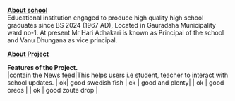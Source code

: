 <b><u>About school </u></b><br>
Educational institution engaged to produce high quality high school graduates since BS 2024 (1967 AD), Located in Gauradaha Municipality ward no-1. 
At  present Mr Hari Adhakari is known as Principal of the school and Vanu Dhungana as vice principal.  



<b><u>About Project</u></b>

<b>Features of the Project.</b> <br>
|contain the News feed|This helps users i.e student, teacher to interact with school updates. 
| ok| good swedish fish 
| ck | good and plenty|
| ok           | good oreos | 
| ok           | good zoute drop |
